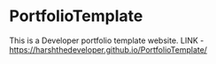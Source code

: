 # PortfolioTemplate
This is a Developer portfolio template website.
LINK - https://harshthedeveloper.github.io/PortfolioTemplate/
